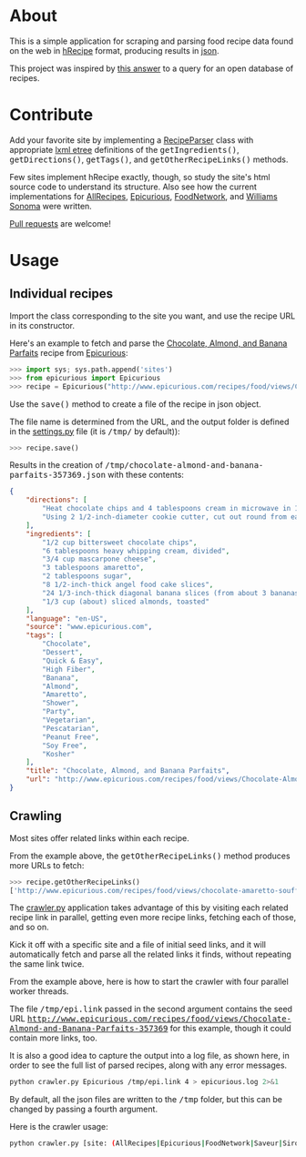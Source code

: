 # About

This is a simple application for scraping and parsing food recipe data found on the web in [hRecipe](http://microformats.org/wiki/hrecipe) format, producing results in [json](http://json.org/).

This project was inspired by [this answer](http://opendata.stackexchange.com/a/4286) to a query for an open database of recipes.

# Contribute

Add your favorite site by implementing a [RecipeParser](parser.py) class with appropriate [lxml etree](http://lxml.de/tutorial.html) definitions of the <tt>getIngredients()</tt>, <tt>getDirections()</tt>, <tt>getTags()</tt>, and <tt>getOtherRecipeLinks()</tt> methods.

Few sites implement hRecipe exactly, though, so study the site's html source code to understand its structure. Also see how the current implementations for [AllRecipes](allrecipes.py), [Epicurious](epicurious.py), [FoodNetwork](foodnetwork.py), and [Williams Sonoma](wsonoma.py) were written.

[Pull requests](https://help.github.com/articles/about-pull-requests/) are welcome!

# Usage

## Individual recipes

Import the class corresponding to the site you want, and use the recipe URL in its constructor.

Here's an example to fetch and parse the [Chocolate, Almond, and Banana Parfaits](http://www.epicurious.com/recipes/food/views/Chocolate-Almond-and-Banana-Parfaits-357369) recipe from [Epicurious](http://www.epicurious.com/):

```python
>>> import sys; sys.path.append('sites')
>>> from epicurious import Epicurious
>>> recipe = Epicurious("http://www.epicurious.com/recipes/food/views/Chocolate-Almond-and-Banana-Parfaits-357369")
```

Use the <tt>save()</tt> method to create a file of the recipe in json object.

The file name is determined from the URL, and the output folder is defined in the [settings.py](settings.py) file (it is <tt>/tmp/</tt> by default)):

```python
>>> recipe.save()
```

Results in the creation of <tt>/tmp/chocolate-almond-and-banana-parfaits-357369.json</tt> with these contents:

```json
{
    "directions": [
        "Heat chocolate chips and 4 tablespoons cream in microwave in 1-cup glass measuring cup at 50 percent power just until chocolate is melted, about 30 to 35 seconds. Stir to blend; cool chocolate sauce to lukewarm. Whisk mascarpone, amaretto, sugar, and remaining 2 tablespoons cream in medium bowl until blended and mixture just starts to thicken.",
        "Using 2 1/2-inch-diameter cookie cutter, cut out round from each angel food cake slice. Place 1 cake round in each of 4 wine goblets or old-fashioned glasses. Top each cake round with 3 banana slices, 1 heaping tablespoon mascarpone mixture, bittersweet chocolate sauce, and sprinkling of almonds. Repeat parfait layering 1 more time and serve."
    ],
    "ingredients": [
        "1/2 cup bittersweet chocolate chips",
        "6 tablespoons heavy whipping cream, divided",
        "3/4 cup mascarpone cheese",
        "3 tablespoons amaretto",
        "2 tablespoons sugar",
        "8 1/2-inch-thick angel food cake slices",
        "24 1/3-inch-thick diagonal banana slices (from about 3 bananas)",
        "1/3 cup (about) sliced almonds, toasted"
    ],
    "language": "en-US",
    "source": "www.epicurious.com",
    "tags": [
        "Chocolate",
        "Dessert",
        "Quick & Easy",
        "High Fiber",
        "Banana",
        "Almond",
        "Amaretto",
        "Shower",
        "Party",
        "Vegetarian",
        "Pescatarian",
        "Peanut Free",
        "Soy Free",
        "Kosher"
    ],
    "title": "Chocolate, Almond, and Banana Parfaits",
    "url": "http://www.epicurious.com/recipes/food/views/Chocolate-Almond-and-Banana-Parfaits-357369"
}
```

## Crawling

Most sites offer related links within each recipe.

From the example above, the <tt>getOtherRecipeLinks()</tt> method produces more URLs to fetch:

```python
>>> recipe.getOtherRecipeLinks()
['http://www.epicurious.com/recipes/food/views/chocolate-amaretto-souffles-104730', 'http://www.epicurious.com/recipes/food/views/coffee-almond-ice-cream-cake-with-dark-chocolate-sauce-11036', 'http://www.epicurious.com/recipes/food/views/toasted-almond-mocha-ice-cream-tart-12550', 'http://www.epicurious.com/recipes/food/views/chocolate-marble-cheesecake-241488', 'http://www.epicurious.com/recipes/food/views/hazelnut-dome-cake-4246']
```

The [crawler.py](crawler.py) application takes advantage of this by visiting each related recipe link in parallel, getting even more recipe links, fetching each of those, and so on.

Kick it off with a specific site and a file of initial seed links, and it will automatically fetch and parse all the related links it finds, without repeating the same link twice.

From the example above, here is how to start the crawler with four parallel worker threads.

The file <tt>/tmp/epi.link</tt> passed in the second argument contains the seed URL <tt>http://www.epicurious.com/recipes/food/views/Chocolate-Almond-and-Banana-Parfaits-357369</tt> for this example, though it could contain more links, too.

It is also a good idea to capture the output into a log file, as shown here, in order to see the full list of parsed recipes, along with any error messages.

```sh
python crawler.py Epicurious /tmp/epi.link 4 > epicurious.log 2>&1
```

By default, all the json files are written to the <tt>/tmp</tt> folder, but this can be changed by passing a fourth argument.

Here is the crawler usage:

```sh
python crawler.py [site: (AllRecipes|Epicurious|FoodNetwork|Saveur|SiroGohan|WilliamsSonoma)] [file of seed urls] [threads] [output folder (optional: defaults to "/tmp")]
```
